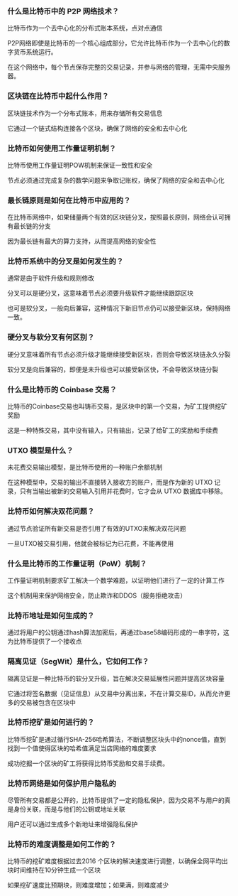 ### 什么是比特币中的 P2P 网络技术？

比特币作为一个去中心化的分布式账本系统，点对点通信

P2P网络即使是比特币的一个核心组成部分，它允许比特币作为一个去中心化的数字货币系统运行。

在这个网络中，每个节点保存完整的交易记录，并参与网络的管理，无需中央服务器。

### 区块链在比特币中起什么作用？

区块链技术作为一个分布式账本，用来存储所有交易信息

它通过一个链式结构连接各个区块，确保了网络的安全和去中心化

### 比特币如何使用工作量证明机制？

比特币使用工作量证明POW机制来保证一致性和安全

节点必须通过完成复杂的数学问题来争取记账权，确保了网络的安全和去中心化

### 最长链原则是如何在比特币中应用的？

在比特币网络中，如果储量两个有效的区块链分叉，按照最长原则，网络会认可拥有最长链的分支

因为最长链有最大的算力支持，从而提高网络的安全性

### 比特币系统中的分叉是如何发生的？

通常是由于软件升级和规则修改

分叉可以是硬分叉，这意味着节点必须要升级软件才能继续跟踪区块

也可是软分叉，一般向后兼容，这种情况下新旧节点仍可以接受新区块，保持网络一致。

### 硬分叉与软分叉有何区别？

硬分叉意味着所有节点必须升级才能继续接受新区块，否则会导致区块链永久分裂

软分叉是向后兼容的，即便是未升级也可以接受新区快，不会导致区块链分裂

### 什么是比特币的 Coinbase 交易？

比特币的Coinbase交易也叫铸币交易，是区块中的第一个交易，为矿工提供挖矿奖励

这是一种特殊交易，其中没有输入，只有输出，记录了给矿工的奖励和手续费

### UTXO 模型是什么？

未花费交易输出模型，是比特币使用的一种账户余额机制

在这种模型中，交易的输出不直接转入接收方的账户，而是作为新的 UTXO 记录，只有当输出被新的交易输入引用并花费时，它才会从 UTXO 数据库中移除。

### 比特币如何解决双花问题？

通过节点验证所有新交易是否引用了有效的UTXO来解决双花问题

一旦UTXO被交易引用，他就会被标记为已花费，不能再使用

### 什么是比特币的工作量证明（PoW）机制？

工作量证明机制要求矿工解决一个数学难题，以证明他们进行了一定的计算工作

这个机制用来保护网络安全，防止欺诈和DDOS（服务拒绝攻击）

### 比特币地址是如何生成的？

通过将用户的公钥通过hash算法加密后，再通过base58编码形成的一串字符，这为比特币提供了一个接收点

### 隔离见证（SegWit）是什么，它如何工作？

隔离见证是一种比特币的软分叉升级，旨在解决交易延展性问题并提高区块容量

它通过将签名数据（见证信息）从交易中分离出来，不在计算交易ID，从而允许更多的交易被包含在区块中

### 比特币挖矿是如何进行的？

比特币挖矿是通过循行SHA-256哈希算法，不断调整区块头中的nonce值，直到找到一个值使得区块的哈希值满足当店网络的难度要求

成功挖掘一个区块的矿工将获得比特币奖励和交易手续费。

### 比特币网络是如何保护用户隐私的

尽管所有交易都是公开的，比特币提供了一定的隐私保护，因为交易不与用户的真是身份关联，而是与他们的公钥或地址关联

用户还可以通过生成多个新地址来增强隐私保护

### 比特币的难度调整是如何工作的？

比特币的挖矿难度根据过去2016 个区块的解决速度进行调整，以确保全网平均出块时间维持在10分钟生成一个区块

如果挖矿速度比预期块，则难度增加；如果满，则难度减少
